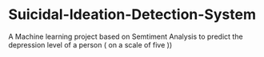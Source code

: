 # Suicidal-Ideation-Detection-System
A Machine learning project based on Semtiment Analysis to predict the depression level of a person ( on a scale of five ))
